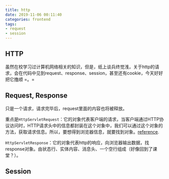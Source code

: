 ```yaml
---
title: http
date: 2019-11-06 00:11:40
categories: frontend
tags:
- request
- session
---
```


## HTTP

虽然在校学习过计算机网络相关的知识，但是，纸上谈兵终觉浅，关于http的请求，会在代码中见到request、response、session，甚至还有cookie，今天好好把它撸顺 =。=

<!--more-->

## Request, Response

只是一个请求，请求完毕后，request里面的内容也将被释放。

重点是`HttpServletRequest`：它的对象代表客户端的请求，当客户端通过HTTP协议访问时，HTTP请求头中的信息都封装在这个对象中，我们可以通过这个对象的方法，获取请求信息。所以，要想得到浏览器信息，就要找到对象。[reference]( https://mp.weixin.qq.com/s/CnZeDQCi0x4Wq3N_JeGbEw ).

`HttpServletResponse`：它的对象代表http的响应，向浏览器输出数据，找response对象。由状态行、实体内容、消息头、一个空行组成（好像回到了课堂？）。



## Session

